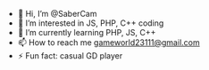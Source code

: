 - 👋 Hi, I’m @SaberCam
- 👀 I’m interested in JS, PHP, C++ coding
- 🌱 I’m currently learning PHP, JS, C++
- 📫 How to reach me gameworld23111@gmail.com
- ⚡ Fun fact: casual GD player

<!---
SaberCam/SaberCam is a ✨ special ✨ repository because its `README.md` (this file) appears on your GitHub profile.
You can click the Preview link to take a look at your changes.
--->
